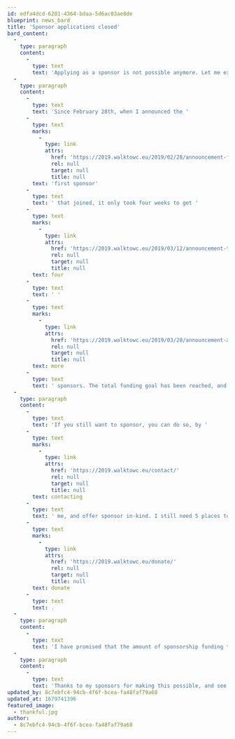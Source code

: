 ```yaml
---
id: edfa4dcd-6201-4364-bdaa-5d6ac03ae8de
blueprint: news_bard
title: 'Sponsor applications closed'
bard_content:
  -
    type: paragraph
    content:
      -
        type: text
        text: 'Applying as a sponsor is not possible anymore. Let me explain why.'
  -
    type: paragraph
    content:
      -
        type: text
        text: 'Since February 28th, when I announced the '
      -
        type: text
        marks:
          -
            type: link
            attrs:
              href: 'https://2019.walktowc.eu/2019/02/28/announcement-first-sponsor/'
              rel: null
              target: null
              title: null
        text: 'first sponsor'
      -
        type: text
        text: ' that joined, it only took four weeks to get '
      -
        type: text
        marks:
          -
            type: link
            attrs:
              href: 'https://2019.walktowc.eu/2019/03/12/announcement-two-new-sponsors/'
              rel: null
              target: null
              title: null
        text: four
      -
        type: text
        text: ' '
      -
        type: text
        marks:
          -
            type: link
            attrs:
              href: 'https://2019.walktowc.eu/2019/03/28/announcement-again-two-new-sponsors/'
              rel: null
              target: null
              title: null
        text: more
      -
        type: text
        text: ' sponsors. The total funding goal has been reached, and I don’t see any need to get more sponsors.'
  -
    type: paragraph
    content:
      -
        type: text
        text: 'If you still want to sponsor, you can do so, by '
      -
        type: text
        marks:
          -
            type: link
            attrs:
              href: 'https://2019.walktowc.eu/contact/'
              rel: null
              target: null
              title: null
        text: contacting
      -
        type: text
        text: ' me, and offer sponsor in-kind. I still need 5 places to sleep, so an hotel booking would be a good alternative. Or just '
      -
        type: text
        marks:
          -
            type: link
            attrs:
              href: 'https://2019.walktowc.eu/donate/'
              rel: null
              target: null
              title: null
        text: donate
      -
        type: text
        text: .
  -
    type: paragraph
    content:
      -
        type: text
        text: 'I have promised that the amount of sponsorship funding that is not used to pay for a replacement will be donated to DonateWC, and I’m going to keep that promise. When everything is arranged I will share the financials here to be as transparent as possible.'
  -
    type: paragraph
    content:
      -
        type: text
        text: 'Thanks to my sponsors for making this possible, and see you in Berlin!'
updated_by: 8c7ebfc4-94cb-4f6f-bcea-fa48faf79a68
updated_at: 1679741396
featured_image:
  - thankful.jpg
author:
  - 8c7ebfc4-94cb-4f6f-bcea-fa48faf79a68
---
```

